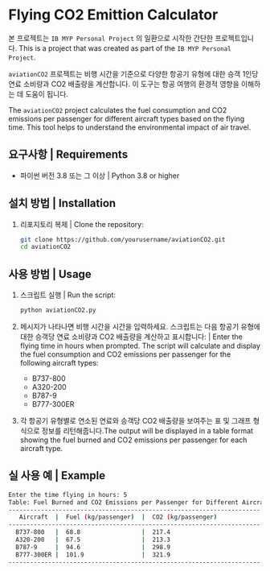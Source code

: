 # Flying CO2 Emittion Calculator

본 프로젝트는 `IB MYP Personal Project` 의 일환으로 시작한 간단한 프로젝트입니다.
This is a  project that was created as part of the `IB MYP Personal Project`.

`aviationCO2` 프로젝트는 비행 시간을 기준으로 다양한 항공기 유형에 대한 승객 1인당 연료 소비량과 CO2 배출량을 계산합니다. 이 도구는 항공 여행의 환경적 영향을 이해하는 데 도움이 됩니다.

The `aviationCO2` project calculates the fuel consumption and CO2 emissions per passenger for different aircraft types based on the flying time. This tool helps to understand the environmental impact of air travel.

## 요구사항 | Requirements
- 파이썬 버전 3.8 또는 그 이상 | Python 3.8 or higher

## 설치 방법 | Installation
1. 리포지토리 복제 | Clone the repository:
    ```sh
    git clone https://github.com/yourusername/aviationCO2.git
    cd aviationCO2
    ```

## 사용 방법 | Usage
1. 스크립트 실행 | Run the script:
    ```sh
    python aviationCO2.py
    ```

2. 메시지가 나타나면 비행 시간을 시간을 입력하세요. 스크립트는 다음 항공기 유형에 대한 승객당 연료 소비량과 CO2 배출량을 계산하고 표시합니다: | Enter the flying time in hours when prompted. The script will calculate and display the fuel consumption and CO2 emissions per passenger for the following aircraft types:
    - B737-800
    - A320-200
    - B787-9
    - B777-300ER

3. 각 항공기 유형별로 연소된 연료와 승객당 CO2 배출량을 보여주는 표 및 그래프 형식으로 정보를 리턴해줍니다.The output will be displayed in a table format showing the fuel burned and CO2 emissions per passenger for each aircraft type.

## 실 사용 예 | Example
```sh
Enter the time flying in hours: 5
Table: Fuel Burned and CO2 Emissions per Passenger for Different Aircrafts
----------------------------------------------------------------------
   Aircraft  |  Fuel (kg/passenger)  |  CO2 (kg/passenger)
----------------------------------------------------------------------
  B737-800   |  68.8                 |  217.4
  A320-200   |  67.5                 |  213.3
  B787-9     |  94.6                 |  298.9
  B777-300ER |  101.9                |  321.9
----------------------------------------------------------------------
